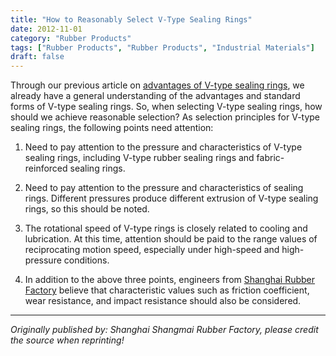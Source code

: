 ```yaml
---
title: "How to Reasonably Select V-Type Sealing Rings"
date: 2012-11-01
category: "Rubber Products"
tags: ["Rubber Products", "Rubber Products", "Industrial Materials"]
draft: false
---
```


Through our previous article on [advantages of V-type sealing rings](http://www.smpolymer.com/xiangjiaozhipin/150/), we already have a general understanding of the advantages and standard forms of V-type sealing rings. So, when selecting V-type sealing rings, how should we achieve reasonable selection? As selection principles for V-type sealing rings, the following points need attention:

1. Need to pay attention to the pressure and characteristics of V-type sealing rings, including V-type rubber sealing rings and fabric-reinforced sealing rings.

2. Need to pay attention to the pressure and characteristics of sealing rings. Different pressures produce different extrusion of V-type sealing rings, so this should be noted.

3. The rotational speed of V-type rings is closely related to cooling and lubrication. At this time, attention should be paid to the range values of reciprocating motion speed, especially under high-speed and high-pressure conditions.

4. In addition to the above three points, engineers from [Shanghai Rubber Factory](http://www.smpolymer.com/) believe that characteristic values such as friction coefficient, wear resistance, and impact resistance should also be considered.

---

*Originally published by: Shanghai Shangmai Rubber Factory, please credit the source when reprinting!*